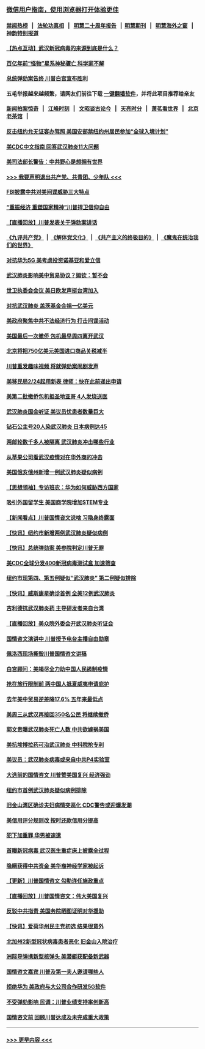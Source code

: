 ### [微信用户指南，使用浏览器打开体验更佳](https://github.com/gfw-breaker/banned-news1/blob/master/indexes/wechat-guide.md?t=0)
#### [禁闻热榜](热点新闻.md?t=0)  &nbsp;&nbsp;|&nbsp;&nbsp; [法轮功真相](https://github.com/gfw-breaker/truth/blob/master/README.md?t=0) &nbsp;&nbsp;|&nbsp;&nbsp; [明慧二十周年报告](https://github.com/gfw-breaker/mh-reports/blob/master/README.md?t=0) &nbsp;&nbsp;|&nbsp;&nbsp;[明慧期刊](https://github.com/gfw-breaker/mh-qikan) &nbsp;&nbsp;|&nbsp;&nbsp; [明慧海外之窗](https://github.com/gfw-breaker/mh-news/blob/master/README.md?t=0) &nbsp;&nbsp;|&nbsp;&nbsp; [神韵特别报道](https://github.com/gfw-breaker/mh-news/blob/master/shenyun.md?t=0)
#### [【热点互动】武汉新冠病毒的来源到底是什么？](../pages/nsc412/n11849749.md?t=02070755) 
#### [百亿年前“怪物”星系神秘骤亡 科学家不解](../pages/nsc412/n11849863.md?t=02070755) 
#### [总统弹劾案告终 川普白宫宣布胜利](../pages/nsc412/n11849985.md?t=02070755) 
#### 五毛举报越来越频繁，请网友们前往下载 [一键翻墙软件](https://github.com/gfw-breaker/ssr-accounts)，并将此项目推荐给亲友
#### [新闻拍案惊奇](https://github.com/gfw-breaker/banned-news1/blob/master/pages/link4.md) &nbsp;&nbsp;|&nbsp;&nbsp; [江峰时刻](https://github.com/gfw-breaker/banned-news1/blob/master/pages/link4.md) &nbsp;&nbsp;|&nbsp;&nbsp; [文昭谈古论今](https://github.com/gfw-breaker/banned-news1/blob/master/pages/link4.md) &nbsp;&nbsp;|&nbsp;&nbsp; [天亮时分](https://github.com/gfw-breaker/banned-news1/blob/master/pages/link4.md) &nbsp;&nbsp;|&nbsp;&nbsp; [萧茗看世界](https://github.com/gfw-breaker/banned-news1/blob/master/pages/link4.md) &nbsp;&nbsp;|&nbsp;&nbsp; [北京老茶馆](https://github.com/gfw-breaker/banned-news1/blob/master/pages/link4.md) &nbsp;&nbsp;|&nbsp;&nbsp; 
#### [反击纽约允无证客办驾照  美国安部禁纽约州居民参加“全球入境计划”](../pages/nsc412/n11849828.md?t=02070755) 
#### [美CDC中文指南 回答武汉肺炎11大问题](../pages/nsc412/n11849703.md?t=02070755) 
#### [美司法部长警告：中共野心是想拥有世界](../pages/nsc412/n11849769.md?t=02070755) 
#### [>>> 我要声明退出共产党、共青团、少年队 <<<](https://github.com/begood0513/goodnews/blob/master/quit/letter.md) 
#### [FBI披露中共对美间谍威胁三大特点](../pages/nsc412/n11849700.md?t=02070755) 
#### [“重振经济 重塑国家精神”川普捍卫信仰自由](../pages/nsc412/n11849641.md?t=02070755) 
#### [【直播回放】川普发表关于弹劾案讲话](../pages/nsc412/n11849472.md?t=02070755) 
#### [《九评共产党》](https://github.com/begood0513/9ping.md/blob/master/README.md) &nbsp;|&nbsp; [《解体党文化》](../../../../jtdwh.md/blob/master/README.md)  &nbsp;|&nbsp; [《共产主义的终极目的》](../../../../gczydzjmd.md/blob/master/README.md) &nbsp;|&nbsp; [《魔鬼在统治我们的世界》](../../../../mgztzwmdsj.md/blob/master/README.md) 
#### [对抗华为5G 美考虑投资诺基亚和爱立信](../pages/nsc412/n11849510.md?t=02070755) 
#### [武汉肺炎影响美中贸易协议？姆钦：暂不会](../pages/nsc412/n11849497.md?t=02070755) 
#### [世卫执委会会议 美日欧发声挺台湾加入](../pages/nsc412/n11849433.md?t=02070755) 
#### [对抗武汉肺炎 盖茨基金会捐一亿美元](../pages/nsc412/n11848953.md?t=02070755) 
#### [美政府聚焦中共不法经济行为 打击间谍活动](../pages/nsc412/n11849322.md?t=02070755) 
#### [美国最后一次撤侨 包机最早周四离开武汉](../pages/nsc412/n11849395.md?t=02070755) 
#### [北京将把750亿美元美国进口商品关税减半](../pages/nsc412/n11848896.md?t=02070755) 
#### [川普重发趣味视频 将就弹劾案闹剧发声](../pages/nsc412/n11848715.md?t=02070755) 
#### [美移民局2/24起用新表  律师：快在此前递出申请](../pages/nsc412/n11848220.md?t=02070755) 
#### [美第二批撤侨包机抵圣地亚哥 4人发烧送医](../pages/nsc412/n11847923.md?t=02070755) 
#### [武汉肺炎国会听证 美议员忧患者数量巨大](../pages/nsc412/n11844851.md?t=02070755) 
#### [钻石公主号20人染武汉肺炎 日本病例达45](../pages/nsc412/n11847823.md?t=02070755) 
#### [两邮轮数千多人被隔离 武汉肺炎冲击哪些行业](../pages/nsc412/n11847456.md?t=02070755) 
#### [从苹果公司看武汉疫情对在华外商的冲击](../pages/nsc412/n11847586.md?t=02070755) 
#### [美国俄亥俄州新增一例武汉肺炎疑似病例](../pages/nsc412/n11847714.md?t=02070755) 
#### [【思想领袖】专访班农：华为如何威胁西方国家](../pages/nsc412/n11847306.md?t=02070755) 
#### [吸引外国留学生 美国商学院增加STEM专业](../pages/nsc412/n11847417.md?t=02070755) 
#### [【新闻看点】川普国情咨文说啥 习隐身终露面](../pages/nsc412/n11847016.md?t=02070755) 
#### [【快讯】纽约市新增两例武汉肺炎疑似病例](../pages/nsc412/n11847250.md?t=02070755) 
#### [【快讯】总统弹劾案 美参院判定川普无罪](../pages/nsc412/n11847316.md?t=02070755) 
#### [美CDC全球分发400新冠病毒测试盒 加速筛查](../pages/nsc412/n11847260.md?t=02070755) 
#### [纽约市现第四、第五例疑似“武汉肺炎”   第二例疑似排除](../pages/nsc412/n11847332.md?t=02070755) 
#### [【快讯】威斯康星确诊首例 全美12例武汉肺炎](../pages/nsc412/n11847162.md?t=02070755) 
#### [吉利德抗武汉肺炎药 主导研发者来自台湾](../pages/nsc412/n11847064.md?t=02070755) 
#### [【直播回放】美众院外委会开武汉肺炎听证会](../pages/nsc412/n11846727.md?t=02070755) 
#### [国情咨文演讲中 川普授予电台主播自由勋章](../pages/nsc412/n11846815.md?t=02070755) 
#### [佩洛西现场撕毁川普国情咨文讲稿](../pages/nsc412/n11846724.md?t=02070755) 
#### [白宫顾问：美竭尽全力助中国人民遏制疫情](../pages/nsc412/n11846756.md?t=02070755) 
#### [抢在旅行限制前 两中国人抵夏威夷申请庇护](../pages/nsc412/n11846866.md?t=02070755) 
#### [去年美中贸易逆差降17.6% 五年来最低点](../pages/nsc412/n11846755.md?t=02070755) 
#### [美周三从武汉再接回350名公民 将继续撤侨](../pages/nsc412/n11846705.md?t=02070755) 
#### [郭文贵曝武汉肺炎死亡人数 中共欲嫁祸美国](../pages/nsc412/n11846240.md?t=02070755) 
#### [美抗埃博拉药可治武汉肺炎 中科院抢专利](../pages/nsc412/n11846409.md?t=02070755) 
#### [美议员：武汉肺炎病毒或来自中共P4实验室](../pages/nsc412/n11846043.md?t=02070755) 
#### [大选前的国情咨文 川普赞美国复兴 经济强劲](../pages/nsc412/n11845526.md?t=02070755) 
#### [纽约市首例武汉肺炎疑似病例排除](../pages/nsc412/n11844989.md?t=02070755) 
#### [旧金山湾区确诊夫妇病情突恶化 CDC警告或迎爆发潮](../pages/nsc412/n11845730.md?t=02070755) 
#### [美信用评分规则改  按时还款信用分提高](../pages/nsc412/n11845488.md?t=02070755) 
#### [犯下加重罪 华男被速遣](../pages/nsc412/n11845476.md?t=02070755) 
#### [首曝新冠病毒 武汉医生重症床上披露全过程](../pages/nsc412/n11845150.md?t=02070755) 
#### [隐瞒获得中共资金 美华裔神经学家被起诉](../pages/nsc412/n11844879.md?t=02070755) 
#### [【更新】川普国情咨文 勾勒连任施政重点](../pages/nsc412/n11845223.md?t=02070755) 
#### [【直播回放】川普国情咨文：伟大美国复兴](../pages/nsc412/n11842079.md?t=02070755) 
#### [反驳中共指责 美国务院晒图证明对华援助](../pages/nsc412/n11844859.md?t=02070755) 
#### [【快讯】爱荷华州民主党初选 结果很意外](../pages/nsc412/n11844878.md?t=02070755) 
#### [北加州2新型冠状病毒患者恶化 旧金山入院治疗](../pages/nsc412/n11844842.md?t=02070755) 
#### [洲际导弹携新型核弹头 美潜艇获配备新武器](../pages/nsc412/n11844680.md?t=02070755) 
#### [国情咨文嘉宾 川普及第一夫人邀请哪些人](../pages/nsc412/n11844712.md?t=02070755) 
#### [拒绝华为 美政府与大公司合作研发5G软件](../pages/nsc412/n11844625.md?t=02070755) 
#### [不受弹劾影响 民调：川普业绩支持率创新高](../pages/nsc412/n11844622.md?t=02070755) 
#### [国情咨文前 回顾川普达成及未完成重大政策](../pages/nsc412/n11844581.md?t=02070755) 

----
#### [ >>> 更早内容 <<< ](../indexes/nsc412-earlier.md)
